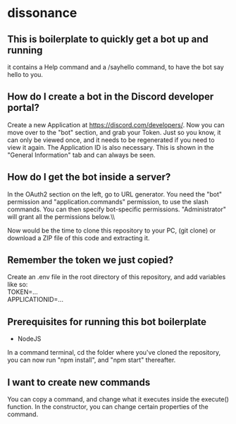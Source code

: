 # dissonance
## This is boilerplate to quickly get a bot up and running
it contains a Help command and a /sayhello command, to have the bot say hello to you.

## How do I create a bot in the Discord developer portal?
Create a new Application at https://discord.com/developers/. Now you can move over to the "bot" section, and grab your Token. Just so you know, it can only be viewed once, and it needs to be regenerated if you need to view it again. The Application ID is also necessary. This is shown in the "General Information" tab and can always be seen.

## How do I get the bot inside a server?
In the OAuth2 section on the left, go to URL generator. You need the "bot" permission and "application.commands" permission, to use the slash commands. You can then specify bot-specific permissions. "Administrator" will grant all the permissions below.\\\

Now would be the time to clone this repository to your PC, (git clone) or download a ZIP file of this code and extracting it.

## Remember the token we just copied?
Create an .env file in the root directory of this repository, and add variables like so:\
TOKEN=...\
APPLICATIONID=...

## Prerequisites for running this bot boilerplate
* NodeJS

In a command terminal, cd the folder where you've cloned the repository, you can now run "npm install", and "npm start" thereafter.

## I want to create new commands
You can copy a command, and change what it executes inside the execute() function. In the constructor, you can change certain properties of the command.
